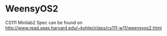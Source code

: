 # WeensyOS2
CS111 Minilab2
Spec can be found on http://www.read.seas.harvard.edu/~kohler/class/cs111-w11/weensyos2.html

